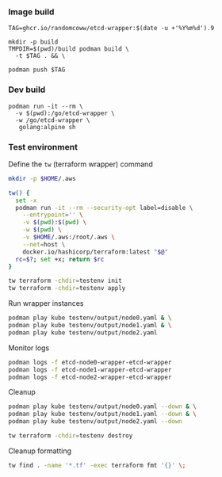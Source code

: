 ### Image build

```
TAG=ghcr.io/randomcoww/etcd-wrapper:$(date -u +'%Y%m%d').9

mkdir -p build
TMPDIR=$(pwd)/build podman build \
  -t $TAG . && \

podman push $TAG
```

### Dev build

```
podman run -it --rm \
  -v $(pwd):/go/etcd-wrapper \
  -w /go/etcd-wrapper \
   golang:alpine sh
```

### Test environment

Define the `tw` (terraform wrapper) command

```bash
mkdir -p $HOME/.aws

tw() {
  set -x
  podman run -it --rm --security-opt label=disable \
    --entrypoint='' \
    -v $(pwd):$(pwd) \
    -w $(pwd) \
    -v $HOME/.aws:/root/.aws \
    --net=host \
    docker.io/hashicorp/terraform:latest "$@"
  rc=$?; set +x; return $rc
}
```

```bash
tw terraform -chdir=testenv init
tw terraform -chdir=testenv apply
```

Run wrapper instances

```bash
podman play kube testenv/output/node0.yaml & \
podman play kube testenv/output/node1.yaml & \
podman play kube testenv/output/node2.yaml
```

Monitor logs

```bash
podman logs -f etcd-node0-wrapper-etcd-wrapper
podman logs -f etcd-node1-wrapper-etcd-wrapper
podman logs -f etcd-node2-wrapper-etcd-wrapper
```

Cleanup

```bash
podman play kube testenv/output/node0.yaml --down & \
podman play kube testenv/output/node1.yaml --down & \
podman play kube testenv/output/node2.yaml --down

tw terraform -chdir=testenv destroy
```

Cleanup formatting

```bash
tw find . -name '*.tf' -exec terraform fmt '{}' \;
```